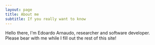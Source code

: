 ```yaml
---
layout: page
title: About me
subtitle: If you really want to know
---
```


Hello there, I'm Edoardo Arnaudo, researcher and software developer.
Please bear with me while I fill out the rest of this site!
